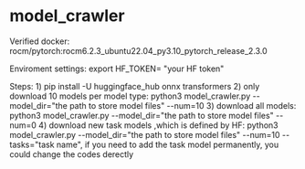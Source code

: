 # model_crawler

Verified docker: rocm/pytorch:rocm6.2.3_ubuntu22.04_py3.10_pytorch_release_2.3.0 

Enviroment settings: export HF_TOKEN= "your HF token"

Steps: 1) pip install -U huggingface_hub onnx transformers
       2) only download 10 models per model type: python3 model_crawler.py --model_dir="the path to store model files" --num=10
       3) download all models: python3 model_crawler.py --model_dir="the path to store model files" --num=0
       4) download new task models ,which is defined by HF: python3 model_crawler.py --model_dir="the path to store model files" --num=10 --tasks="task name", if you need to add the task model permanently, you could change the codes derectly 
          